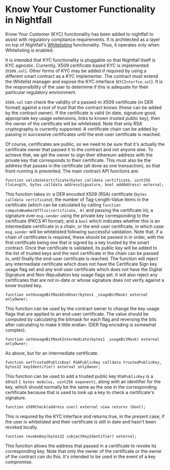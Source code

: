 # Know Your Customer Functionality in Nightfall
Know Your Customer (KYC) functionality has been added to nightfall to assist with regulatory compliance requirements. It is architected as a layer on top of Nightfall's [Whitelisting](./whitelist.md) functionality. Thus, it operates only when Whitelisting is enabled.

It is intended that KYC functionality is pluggable so that Nightfall itself is KYC agnostic. Currently, X509 certificate based KYC is implemented (`X509.sol`).  Other forms of KYC may be added if required by using a different smart contract as a KYC implementer. The contract must extend the Whitelist manager and expose the KYC interface (`KYCInterfce.sol`).  It is the responsibility of the user to determine if this is adequate for their particular regulatory environment.

`X509.sol` can check the validity of a passed-in X509 certificate (in DER format) against a root of trust that the contract knows (these can be added by the contract owner).  If the certificate is valid (in date, signature good, appropriate key usage extensions, links to known trusted public key), then the owner of the certificate will be whitelisted. Note that only RSA cryptography is currently supported. A certificate chain can be added by passing in successive certificates until the end-user certificate is reached.

Of course, certificates are public, so we need to be sure that it's actually the certificate owner that passed it to the contract and not anyone else. To achieve that, we get the owner to sign their ethereum address with the private key that corresponds to their certificate. This must also be the address that passes in the certificate (all done as one transaction), so that front-running is prevented. The main contract API functions are:

`function validateCertificate(bytes calldata certificate, uint256 tlvLength, bytes calldata addressSignature, bool addAddress) external;`

This function takes in: a DER encoded X509 (RSA) certificate (`bytes calldata certificate`); the number of Tag-Length-Value items in the certificate (which can be calculated by calling `function computeNumberOfTlvs(certificate, 0)` and passing the certificate in); a signature over `msg.sender` using the private key corresponding to the certificate (PKCS #1 format); and a `bool` which indicates whether this is an intermediate certificate in a chain, or the end-user certificate, in which case `msg.sender` will be whitelisted following successful validation. Note that, if a chain of certificates is required, these should be passed in in order, with the first certificate being one that is signed by a key trusted by the smart contract.  Once that certificate is validated, its public key will be added to the list of trusted keys and the next certificate in the chain can be passed in, until finally the end-user certificate is reached. The function will reject any intermediate certificate which does not have the Certificate Sign key usage flag set and any end-user certificate which does not have the Digital Signature and Non-Repudiation key usage flags set. It will also reject any certificates that are not in-date or whose signature does not verify against a know trusted key.

`function setUseageBitMaskEndUser(bytes1 _usageBitMask) external onlyOwner;`

This function can be used by the contract owner to change the key usage flags that are applied to an end-user certificate. The value should be computed by calculating the bitmask for each flag and reversing the bits after calculating to make it little endian. (DER flag encoding is somewhat complex).

`function setUseageBitMaskIntermediate(bytes1 _usageBitMask) external onlyOwner;`

As above, but for an intermediate certificate.

 `function setTrustedPublicKey( RSAPublicKey calldata trustedPublicKey, bytes32 keyIdentifier) external onlyOwner;`

 This function can be used to add a trusted public key `RSAPublicKey` is a struct `{ bytes modulus, uint256 exponent}`, along with an identifier for the key, which should normally be the same as the one in the corresponding certificate because that is used to look up a key to check a certificate's signature.

 `function x509Check(address user) external view returns (bool);`

 This is required by the KYC Interface and returns true, in the present case, if the user is whitelisted and their certificate is still in date and hasn't been revoked locally.

 `function revokeKey(bytes32 subjectKeyIdentifier) external;`

 This function allows the address that passed in a certificate to revoke its corresponding key. Note that only the owner of the certificate or the owner of the contract can do this. It's intended to be used in the event of a key compromise.
